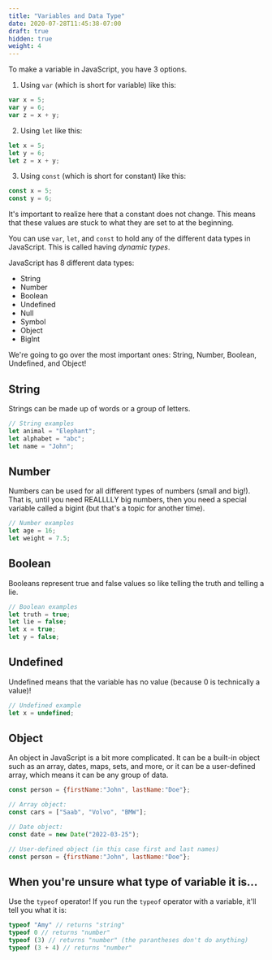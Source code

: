 ```yaml
---
title: "Variables and Data Type"
date: 2020-07-28T11:45:38-07:00
draft: true
hidden: true
weight: 4
---
```


To make a variable in JavaScript, you have 3 options.

1. Using `var` (which is short for variable) like this:
```javascript
var x = 5;
var y = 6;
var z = x + y;
```

2. Using `let` like this:
```javascript
let x = 5;
let y = 6;
let z = x + y;
```

3. Using `const` (which is short for constant) like this:
```javascript
const x = 5;
const y = 6;
```
It's important to realize here that a constant does not change. This means that these values are stuck to what they are set to at the beginning.

You can use `var`, `let`, and `const` to hold any of the different data types in JavaScript. This is called having _dynamic types_.

JavaScript has 8 different data types:
- String
- Number
- Boolean
- Undefined
- Null
- Symbol
- Object
- BigInt

We're going to go over the most important ones: String, Number, Boolean, Undefined, and Object!

## String
Strings can be made up of words or a group of letters.

```javascript
// String examples
let animal = "Elephant";
let alphabet = "abc";
let name = "John";
```

## Number
Numbers can be used for all different types of numbers (small and big!). That is, until you need REALLLLY big numbers, then you need a special variable called a bigint (but that's a topic for another time).
  
```javascript
// Number examples
let age = 16;
let weight = 7.5;
```

## Boolean
Booleans represent true and false values so like telling the truth and telling a lie.
  
```javascript
// Boolean examples
let truth = true;
let lie = false;
let x = true;
let y = false;
```

## Undefined
Undefined means that the variable has no value (because 0 is technically a value)!

```javascript
// Undefined example
let x = undefined;
```

## Object
An object in JavaScript is a bit more complicated. It can be a built-in object such as an array, dates, maps, sets, and more, or it can be a user-defined array, which means it can be any group of data.

```javascript
const person = {firstName:"John", lastName:"Doe"};

// Array object:
const cars = ["Saab", "Volvo", "BMW"];

// Date object:
const date = new Date("2022-03-25");

// User-defined object (in this case first and last names)
const person = {firstName:"John", lastName:"Doe"};
```

## When you're unsure what type of variable it is...
Use the `typeof` operator! If you run the `typeof` operator with a variable, it'll tell you what it is:

```javascript
typeof "Amy" // returns "string"
typeof 0 // returns "number"
typeof (3) // returns "number" (the parantheses don't do anything)
typeof (3 + 4) // returns "number"
```

